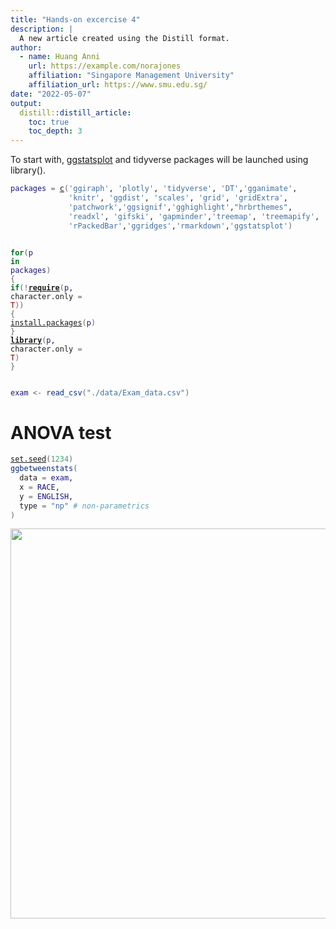 ```yaml
---
title: "Hands-on excercise 4"
description: |
  A new article created using the Distill format.
author:
  - name: Huang Anni 
    url: https://example.com/norajones
    affiliation: "Singapore Management University"
    affiliation_url: https://www.smu.edu.sg/
date: "2022-05-07"
output:
  distill::distill_article:
    toc: true
    toc_depth: 3
---
```




To start with, [ggstatsplot](https://indrajeetpatil.github.io/ggstatsplot/) and tidyverse packages will be launched using library().

<div class="layout-chunk" data-layout="l-body">
<div class="sourceCode"><pre class="sourceCode r"><code class="sourceCode r"><span class='va'>packages</span> <span class='op'>=</span> <span class='fu'><a href='https://rdrr.io/r/base/c.html'>c</a></span><span class='op'>(</span><span class='st'>'ggiraph'</span>, <span class='st'>'plotly'</span>, <span class='st'>'tidyverse'</span>, <span class='st'>'DT'</span>,<span class='st'>'gganimate'</span>,
             <span class='st'>'knitr'</span>, <span class='st'>'ggdist'</span>, <span class='st'>'scales'</span>, <span class='st'>'grid'</span>, <span class='st'>'gridExtra'</span>,
             <span class='st'>'patchwork'</span>,<span class='st'>'ggsignif'</span>,<span class='st'>'gghighlight'</span>,<span class='st'>"hrbrthemes"</span>,
             <span class='st'>'readxl'</span>, <span class='st'>'gifski'</span>, <span class='st'>'gapminder'</span>,<span class='st'>'treemap'</span>, <span class='st'>'treemapify'</span>,
             <span class='st'>'rPackedBar'</span>,<span class='st'>'ggridges'</span>,<span class='st'>'rmarkdown'</span>,<span class='st'>'ggstatsplot'</span><span class='op'>)</span>

<span class='kw'>for</span><span class='op'>(</span><span class='va'>p</span> <span class='kw'>in</span> <span class='va'>packages</span><span class='op'>)</span> <span class='op'>{</span>
  <span class='kw'>if</span><span class='op'>(</span><span class='op'>!</span><span class='kw'><a href='https://rdrr.io/r/base/library.html'>require</a></span><span class='op'>(</span><span class='va'>p</span>, character.only <span class='op'>=</span> <span class='cn'>T</span><span class='op'>)</span><span class='op'>)</span> <span class='op'>{</span>
    <span class='fu'><a href='https://rdrr.io/r/utils/install.packages.html'>install.packages</a></span><span class='op'>(</span><span class='va'>p</span><span class='op'>)</span>
  <span class='op'>}</span>
  <span class='kw'><a href='https://rdrr.io/r/base/library.html'>library</a></span><span class='op'>(</span><span class='va'>p</span>, character.only <span class='op'>=</span> <span class='cn'>T</span><span class='op'>)</span>
<span class='op'>}</span>
</code></pre></div>

</div>


<div class="layout-chunk" data-layout="l-body">
<div class="sourceCode"><pre class="sourceCode r"><code class="sourceCode r"><span class='va'>exam</span> <span class='op'>&lt;-</span> <span class='fu'>read_csv</span><span class='op'>(</span><span class='st'>"./data/Exam_data.csv"</span><span class='op'>)</span>
</code></pre></div>

</div>


# ANOVA test

<div class="layout-chunk" data-layout="l-body">
<div class="sourceCode"><pre class="sourceCode r"><code class="sourceCode r"><span class='fu'><a href='https://rdrr.io/r/base/Random.html'>set.seed</a></span><span class='op'>(</span><span class='fl'>1234</span><span class='op'>)</span>
<span class='fu'>ggbetweenstats</span><span class='op'>(</span>
  data <span class='op'>=</span> <span class='va'>exam</span>,
  x <span class='op'>=</span> <span class='va'>RACE</span>,
  y <span class='op'>=</span> <span class='va'>ENGLISH</span>,
  type <span class='op'>=</span> <span class='st'>"np"</span> <span class='co'># non-parametrics</span>
<span class='op'>)</span>
</code></pre></div>
<img src="in-class-ex-04_files/figure-html5/unnamed-chunk-3-1.png" width="624" />

</div>






```{.r .distill-force-highlighting-css}
```

